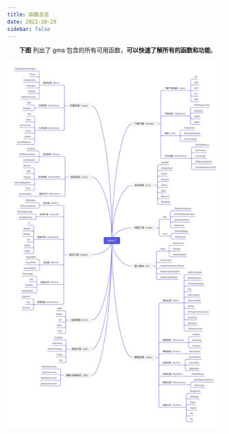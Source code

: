 ```yaml
---
title: 函数总览
date: 2022-10-29
sidebar: false
---
```


**&emsp;&emsp;下图** 列出了 gma 包含的所有可用函数，**可以快速了解所有的函数和功能**。

![](/explore/filefunction.png)
